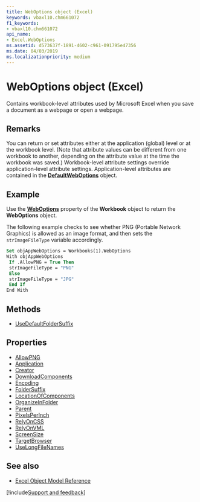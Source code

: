 ```yaml
---
title: WebOptions object (Excel)
keywords: vbaxl10.chm661072
f1_keywords:
- vbaxl10.chm661072
api_name:
- Excel.WebOptions
ms.assetid: d573637f-1891-4602-c961-091795e47356
ms.date: 04/03/2019
ms.localizationpriority: medium
---
```



# WebOptions object (Excel)

Contains workbook-level attributes used by Microsoft Excel when you save a document as a webpage or open a webpage.


## Remarks

You can return or set attributes either at the application (global) level or at the workbook level. (Note that attribute values can be different from one workbook to another, depending on the attribute value at the time the workbook was saved.) Workbook-level attribute settings override application-level attribute settings. Application-level attributes are contained in the **[DefaultWebOptions](Excel.DefaultWebOptions.md)** object.


## Example

Use the **[WebOptions](Excel.Workbook.WebOptions.md)** property of the **Workbook** object to return the **WebOptions** object. 

The following example checks to see whether PNG (Portable Network Graphics) is allowed as an image format, and then sets the `strImageFileType` variable accordingly.

```vb
Set objAppWebOptions = Workbooks(1).WebOptions 
With objAppWebOptions 
 If .AllowPNG = True Then 
 strImageFileType = "PNG" 
 Else 
 strImageFileType = "JPG" 
 End If 
End With
```

## Methods

- [UseDefaultFolderSuffix](Excel.WebOptions.UseDefaultFolderSuffix.md)

## Properties

- [AllowPNG](Excel.WebOptions.AllowPNG.md)
- [Application](Excel.WebOptions.Application.md)
- [Creator](Excel.WebOptions.Creator.md)
- [DownloadComponents](Excel.WebOptions.DownloadComponents.md)
- [Encoding](Excel.WebOptions.Encoding.md)
- [FolderSuffix](Excel.WebOptions.FolderSuffix.md)
- [LocationOfComponents](Excel.WebOptions.LocationOfComponents.md)
- [OrganizeInFolder](Excel.WebOptions.OrganizeInFolder.md)
- [Parent](Excel.WebOptions.Parent.md)
- [PixelsPerInch](Excel.WebOptions.PixelsPerInch.md)
- [RelyOnCSS](Excel.WebOptions.RelyOnCSS.md)
- [RelyOnVML](Excel.WebOptions.RelyOnVML.md)
- [ScreenSize](Excel.WebOptions.ScreenSize.md)
- [TargetBrowser](Excel.WebOptions.TargetBrowser.md)
- [UseLongFileNames](Excel.WebOptions.UseLongFileNames.md)

## See also

- [Excel Object Model Reference](overview/Excel/object-model.md)

[!include[Support and feedback](~/includes/feedback-boilerplate.md)]